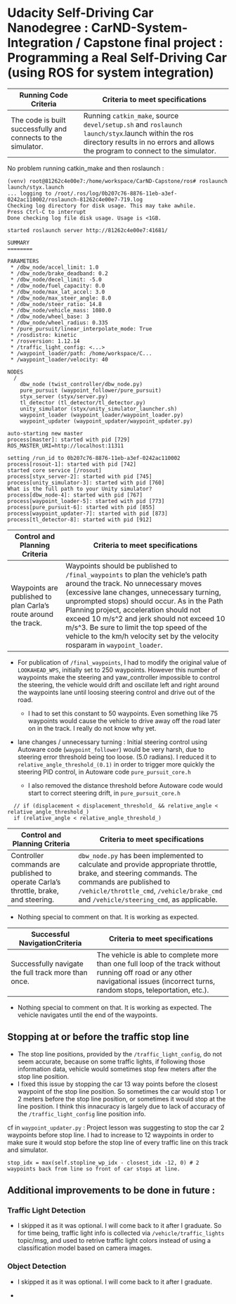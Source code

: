 # Udacity Self-Driving Car Nanodegree : CarND-System-Integration / Capstone final project : Programming a Real Self-Driving Car (using ROS for system integration)

Running Code Criteria | Criteria to meet specifications
-------------------- | -------------------------------
The code is built successfully and connects to the simulator.|Running `catkin_make`, source `devel/setup.sh` and `roslaunch launch/styx`.launch within the ros directory results in no errors and allows the program to connect to the simulator.

No problem running catkin_make and then roslaunch : 
```
(venv) root@81262c4e00e7:/home/workspace/CarND-Capstone/ros# roslaunch launch/styx.launch 
... logging to /root/.ros/log/0b207c76-8876-11eb-a3ef-0242ac110002/roslaunch-81262c4e00e7-719.log
Checking log directory for disk usage. This may take awhile.
Press Ctrl-C to interrupt
Done checking log file disk usage. Usage is <1GB.

started roslaunch server http://81262c4e00e7:41681/

SUMMARY
========

PARAMETERS
 * /dbw_node/accel_limit: 1.0
 * /dbw_node/brake_deadband: 0.2
 * /dbw_node/decel_limit: -5.0
 * /dbw_node/fuel_capacity: 0.0
 * /dbw_node/max_lat_accel: 3.0
 * /dbw_node/max_steer_angle: 8.0
 * /dbw_node/steer_ratio: 14.8
 * /dbw_node/vehicle_mass: 1080.0
 * /dbw_node/wheel_base: 3
 * /dbw_node/wheel_radius: 0.335
 * /pure_pursuit/linear_interpolate_mode: True
 * /rosdistro: kinetic
 * /rosversion: 1.12.14
 * /traffic_light_config: <...>
 * /waypoint_loader/path: /home/workspace/C...
 * /waypoint_loader/velocity: 40

NODES
  /
    dbw_node (twist_controller/dbw_node.py)
    pure_pursuit (waypoint_follower/pure_pursuit)
    styx_server (styx/server.py)
    tl_detector (tl_detector/tl_detector.py)
    unity_simulator (styx/unity_simulator_launcher.sh)
    waypoint_loader (waypoint_loader/waypoint_loader.py)
    waypoint_updater (waypoint_updater/waypoint_updater.py)

auto-starting new master
process[master]: started with pid [729]
ROS_MASTER_URI=http://localhost:11311

setting /run_id to 0b207c76-8876-11eb-a3ef-0242ac110002
process[rosout-1]: started with pid [742]
started core service [/rosout]
process[styx_server-2]: started with pid [745]
process[unity_simulator-3]: started with pid [760]
What is the full path to your Unity simulator?
process[dbw_node-4]: started with pid [767]
process[waypoint_loader-5]: started with pid [773]
process[pure_pursuit-6]: started with pid [855]
process[waypoint_updater-7]: started with pid [873]
process[tl_detector-8]: started with pid [912]
```

Control and Planning Criteria | Criteria to meet specifications
-------------------- | -------------------------------
Waypoints are published to plan Carla’s route around the track. | Waypoints should be published to `/final_waypoints` to plan the vehicle’s path around the track. No unnecessary moves (excessive lane changes, unnecessary turning, unprompted stops) should occur. As in the Path Planning project, acceleration should not exceed 10 m/s^2 and jerk should not exceed 10 m/s^3. Be sure to limit the top speed of the vehicle to the km/h velocity set by the velocity rosparam in `waypoint_loader`.

- For publication of `/final_waypoints`, I had to modify the original value of `LOOKAHEAD_WPS`, initially set to 250 waypoints. However this number of waypoints make the steering and yaw_controller impossible to control the steering, the vehicle would drift and oscillate left and right around the waypoints lane until loosing steering control and drive out of the road.
  - I had to set this constant to 50 waypoints. Even something like 75 waypoints would cause the vehicle to drive away off the road later on in the track. I really do not know why yet. 

- lane changes / unnecessary turning : Initial steering control using Autoware code (`waypoint_follower`) would be very harsh, due to steering error threshold being too loose. (5.0 radians). I reduced it to `relative_angle_threshold_(0.1)` in order to trigger more quickly the steering PID control, in Autoware code `pure_pursuit_core.h`
  - I also removed the distance threshold before Autoware code would start to correct steering drift, in `pure_pursuit_core.h`

```
  // if (displacement < displacement_threshold_ && relative_angle < relative_angle_threshold_)
  if (relative_angle < relative_angle_threshold_)
```

Control and Planning Criteria | Criteria to meet specifications
-------------------- | -------------------------------
Controller commands are published to operate Carla’s throttle, brake, and steering. | `dbw_node.py` has been implemented to calculate and provide appropriate throttle, brake, and steering commands. The commands are published to `/vehicle/throttle_cmd`, `/vehicle/brake_cmd` and `/vehicle/steering_cmd`, as applicable.

- Nothing special to comment on that. It is working as expected.

Successful NavigationCriteria | Criteria to meet specifications
-------------------- | -------------------------------
Successfully navigate the full track more than once. | The vehicle is able to complete more than one full loop of the track without running off road or any other navigational issues (incorrect turns, random stops, teleportation, etc.).

- Nothing special to comment on that. It is working as expected. The vehicle navigates until the end of the waypoints.

## Stopping at or before the traffic stop line

- The stop line positions, provided by the `/traffic_light_config`, do not seem accurate, because on some traffic lights, if following those information data, vehicle would sometimes stop few meters after the stop line position. 
- I fixed this issue by stopping the car 13 way points before the closest waypoint of the stop line position. So sometimes the car would stop 1 or 2 meters before the stop line position, or sometimes it would stop at the line position. I think this innacuracy is largely due to lack of accuracy of the `/traffic_light_config` line position info.

cf in `waypoint_updater.py` : Project lesson was suggesting to stop the car 2 waypoints before stop line. I had to increase to 12 waypoints in order to make sure it would stop before the stop line of every traffic line on this track and simulator. 
```
stop_idx = max(self.stopline_wp_idx - closest_idx -12, 0) # 2 waypoints back from line so front of car stops at line.
```

## Additional improvements to be done in future : 

### Traffic Light Detection

- I skipped it as it was optional. I will come back to it after I graduate. So for time being, traffic light info is collected via `/vehicle/traffic_lights` topic/msg, and used to retrive traffic light colors instead of using a classification model based on camera images.

### Object Detection

- I skipped it as it was optional. I will come back to it after I graduate.

-
